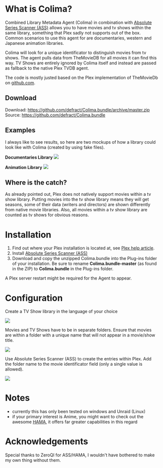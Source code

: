 # What is Colima?

Combined Library Metadata Agent (Colima) in combination with [Absolute Series Scanner (ASS)](https://github.com/ZeroQI/Absolute-Series-Scanner/ "Absolute Series Scanner (ASS)") allows you to have movies and tv shows within the same library, something that Plex sadly not supports out of the box. Common scenarios to use this agent for are documentaries, western and Japanese animation libraries.

Colima will look for a unique identificator to distinguish movies from tv shows. The agent pulls data from TheMovieDB for all movies it can find this way. TV Shows are entirely ignored by Colima itself and instead are passed as fallback to the native Plex TVDB agent. 

The code is mostly justed based on the Plex implementation of TheMovieDb on [github.com](https://github.com/plexinc-agents/TheMovieDB.bundle "github.com").

## Download

Download: https://github.com/defract/Colima.bundle/archive/master.zip
Source: https://github.com/defract/Colima.bundle

## Examples

I always like to see results, so here are two mockups of how a library could look like with Colima (created by using fake files).

**Documentaries Library**
![](https://abload.de/img/doculibh3k7l.jpg "")

**Animation Library**
![](https://abload.de/img/animationlibphkaq.jpg "")

## Where is the catch?

As already pointed out, Plex does not natively support movies within a tv show library. Putting movies into the tv show library means they will get seasons, some of their data (writers and directors) are shown differently from native movie libraries. Also, all movies within a tv show library are counted as tv shows for obvious reasons.

# Installation

1. Find out where your Plex installation is located at, see [Plex help article](https://support.plex.tv/hc/en-us/articles/201106098-How-do-I-find-the-Plug-Ins-folder- "Plex help article").
2. Install [Absolute Series Scanner (ASS)](https://github.com/ZeroQI/Absolute-Series-Scanner/ "Absolute Series Scanner (ASS)") 
3. Download and copy the unzipped Colima.bundle into the Plug-ins folder of your installation. Be sure to rename **Colima.bundle-master** (as found in the ZIP) to **Colima.bundle** in the Plug-ins folder.

A Plex server restart might be required for the Agent to appear.

# Configuration

Create a TV Show library in the language of your choice

![](https://abload.de/img/config016arzj.jpg "")

Movies and TV Shows have to be in separate folders. Ensure that movies are within a folder with a unique name that will not appear in a movie/show title.

![](https://abload.de/img/config02yeo1c.jpg "")

Use Absolute Series Scanner (ASS) to create the entries within Plex. Add the folder name to the movie identificator field (only a single value is allowed).

![](https://abload.de/img/config03cgs5h.jpg "")

# Notes
* currently this has only been tested on windows and Unraid (Linux)
* if your primary interest is Anime, you might want to check out the awesome [HAMA](https://forums.plex.tv/discussion/77636/release-http-anidb-metadata-agent-hama/p1 "HAMA"), it offers far greater capabilities in this regard

# Acknowledgements

Special thanks to ZeroQI for ASS/HAMA, I wouldn't have bothered to make my own thing without them.